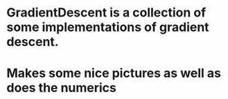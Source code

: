 # GradientDescent is a collection of some implementations of gradient descent.
# Makes some nice pictures as well as does the numerics
